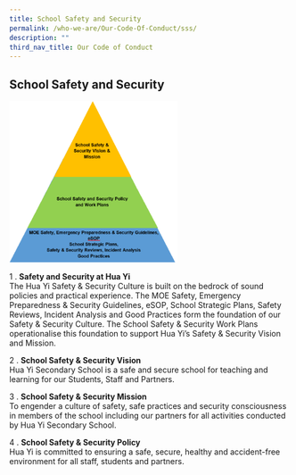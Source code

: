 ```yaml
---
title: School Safety and Security
permalink: /who-we-are/Our-Code-Of-Conduct/sss/
description: ""
third_nav_title: Our Code of Conduct
---
```

## School Safety and Security

<img src="/images/safety 1.png" style="width:60%">

1 \.  **Safety and Security at Hua Yi** <br>
The Hua Yi Safety &amp; Security Culture is built on the bedrock of sound policies and practical experience. The MOE Safety, Emergency Preparedness &amp; Security Guidelines, eSOP, School Strategic Plans, Safety Reviews, Incident Analysis and Good Practices form the foundation of our Safety &amp; Security Culture. The School Safety &amp; Security Work Plans operationalise this foundation to support Hua Yi’s Safety &amp; Security Vision and Mission.  
      
2 \.  **School Safety &amp; Security Vision**<br>
Hua Yi Secondary School is a safe and secure school for teaching and learning for our Students, Staff and Partners.  
      
3 \.  **School Safety &amp; Security Mission**<br>
To engender a culture of safety, safe practices and security consciousness in members of the school including our partners for all activities conducted by Hua Yi Secondary School.  
      
4 \.  **School Safety &amp; Security Policy**<br>
Hua Yi is committed to ensuring a safe, secure, healthy and accident-free environment for all staff, students and partners.